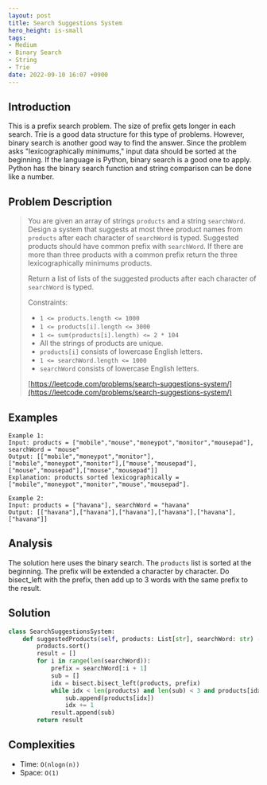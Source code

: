 ```yaml
---
layout: post
title: Search Suggestions System
hero_height: is-small
tags:
- Medium
- Binary Search
- String
- Trie
date: 2022-09-10 16:07 +0900
---
```

## Introduction
This is a prefix search problem.
The size of prefix gets longer in each search.
Trie is a good data structure for this type of problems.
However, binary search is another good way to find the answer.
Since the problem asks "lexicographically minimums,"
input data should be sorted at the beginning.
If the language is Python, binary search is a good one to apply.
Python has the binary search function and string comparison can be done like a number.

## Problem Description
> You are given an array of strings `products` and a string `searchWord`.
> Design a system that suggests at most three product names from `products`
> after each character of `searchWord` is typed.
> Suggested products should have common prefix with `searchWord`.
> If there are more than three products with a common prefix return the three lexicographically minimums products.
>
> Return a list of lists of the suggested products after each character of `searchWord` is typed.
>
> Constraints:
> - `1 <= products.length <= 1000`
> - `1 <= products[i].length <= 3000`
> - `1 <= sum(products[i].length) <= 2 * 104`
> - All the strings of products are unique.
> - `products[i]` consists of lowercase English letters.
> - `1 <= searchWord.length <= 1000`
> - `searchWord` consists of lowercase English letters.
>
> [https://leetcode.com/problems/search-suggestions-system/](https://leetcode.com/problems/search-suggestions-system/)

## Examples
```
Example 1:
Input: products = ["mobile","mouse","moneypot","monitor","mousepad"], searchWord = "mouse"
Output: [["mobile","moneypot","monitor"],["mobile","moneypot","monitor"],["mouse","mousepad"],["mouse","mousepad"],["mouse","mousepad"]]
Explanation: products sorted lexicographically = ["mobile","moneypot","monitor","mouse","mousepad"].
```

```
Example 2:
Input: products = ["havana"], searchWord = "havana"
Output: [["havana"],["havana"],["havana"],["havana"],["havana"],["havana"]]
```

## Analysis
The solution here uses the binary search.
The `products` list is sorted at the beginning.
The prefix will be extended a character by character.
Do bisect_left with the prefix, then add up to 3 words with the same prefix to the result.

## Solution
```python
class SearchSuggestionsSystem:
    def suggestedProducts(self, products: List[str], searchWord: str) -> List[List[str]]:
        products.sort()
        result = []
        for i in range(len(searchWord)):
            prefix = searchWord[:i + 1]
            sub = []
            idx = bisect.bisect_left(products, prefix)
            while idx < len(products) and len(sub) < 3 and products[idx][:i + 1] == prefix:
                sub.append(products[idx])
                idx += 1
            result.append(sub)
        return result    
```

## Complexities
- Time: `O(nlogn(n))`
- Space: `O(1)`
